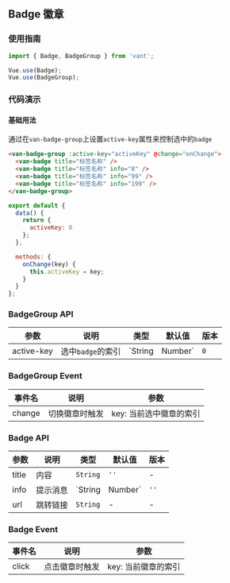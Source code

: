 ## Badge 徽章

### 使用指南
``` javascript
import { Badge, BadgeGroup } from 'vant';

Vue.use(Badge);
Vue.use(BadgeGroup);
```

### 代码演示

#### 基础用法

通过在`van-badge-group`上设置`active-key`属性来控制选中的`badge`

```html
<van-badge-group :active-key="activeKey" @change="onChange">
  <van-badge title="标签名称" />
  <van-badge title="标签名称" info="8" />
  <van-badge title="标签名称" info="99" />
  <van-badge title="标签名称" info="199" />
</van-badge-group>
```

``` javascript
export default {
  data() {
    return {
      activeKey: 0
    };
  },

  methods: {
    onChange(key) {
      this.activeKey = key;
    }
  }
};
```

### BadgeGroup API

| 参数 | 说明 | 类型 | 默认值 | 版本 |
|------|------|------|------|------|
| active-key | 选中`badge`的索引 | `String | Number` | `0` | - |

### BadgeGroup Event

| 事件名 | 说明 | 参数 |
|------|------|------|
| change | 切换徽章时触发 | key: 当前选中徽章的索引 |

### Badge API

| 参数 | 说明 | 类型 | 默认值 | 版本 |
|------|------|------|------|------|
| title | 内容 | `String` | `''` | - |
| info | 提示消息 | `String | Number` | `''` | - |
| url | 跳转链接 | `String` | - | - |

### Badge Event

| 事件名 | 说明 | 参数 |
|------|------|------|
| click | 点击徽章时触发 | key: 当前徽章的索引 |
